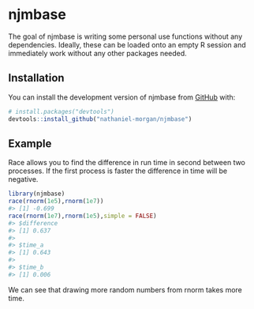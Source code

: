 
<!-- README.md is generated from README.Rmd. Please edit that file -->

# njmbase

<!-- badges: start -->
<!-- badges: end -->

The goal of njmbase is writing some personal use functions without any
dependencies. Ideally, these can be loaded onto an empty R session and
immediately work without any other packages needed.

## Installation

You can install the development version of njmbase from
[GitHub](https://github.com/) with:

``` r
# install.packages("devtools")
devtools::install_github("nathaniel-morgan/njmbase")
```

## Example

Race allows you to find the difference in run time in second between two
processes. If the first process is faster the difference in time will be
negative.

``` r
library(njmbase)
race(rnorm(1e5),rnorm(1e7))
#> [1] -0.699
race(rnorm(1e7),rnorm(1e5),simple = FALSE)
#> $difference
#> [1] 0.637
#> 
#> $time_a
#> [1] 0.643
#> 
#> $time_b
#> [1] 0.006
```

We can see that drawing more random numbers from rnorm takes more time.
